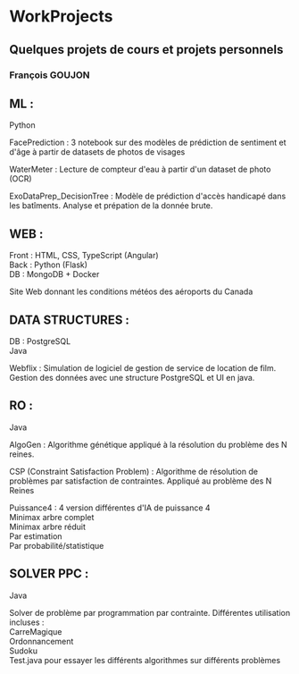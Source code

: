 # WorkProjects

## Quelques projets de cours et projets personnels 
### François GOUJON


## ML : <br>
Python <br>

FacePrediction : 3 notebook sur des modèles de prédiction de sentiment et d'âge à partir de datasets de photos de visages <br>

WaterMeter : Lecture de compteur d'eau à partir d'un dataset de photo (OCR) <br>

ExoDataPrep_DecisionTree : Modèle de prédiction d'accès handicapé dans les batîments. Analyse et prépation de la donnée brute. <br>


## WEB : <br>
Front : HTML, CSS, TypeScript (Angular) <br>
Back : Python (Flask) <br>
DB : MongoDB + Docker <br>

Site Web donnant les conditions météos des aéroports du Canada <br>

## DATA STRUCTURES : <br>
DB : PostgreSQL <br>
Java <br>

Webflix : Simulation de logiciel de gestion de service de location de film. Gestion des données avec une structure PostgreSQL et UI en java. <br>

## RO : <br>
Java <br>

AlgoGen : Algorithme génétique appliqué à la résolution du problème des N reines. <br>

CSP (Constraint Satisfaction Problem) : Algorithme de résolution de problèmes par satisfaction de contraintes. Appliqué au problème des N Reines <br>

Puissance4 : 4 version différentes d'IA de puissance 4 <br>
	Minimax arbre complet <br>
	Minimax arbre réduit <br>
	Par estimation <br>
	Par probabilité/statistique <br>

## SOLVER PPC : <br>
Java <br>

Solver de problème par programmation par contrainte. Différentes utilisation incluses : <br>
	CarreMagique <br>
	Ordonnancement <br>
	Sudoku <br>
	Test.java pour essayer les différents algorithmes sur différents problèmes <br>
